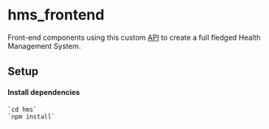 # hms_frontend
Front-end components using this custom [API](https://github.com/ASIMWELA/hms) to create a full fledged Health Management System.

## Setup
#### Install dependencies
    `cd hms`
    `npm install`



